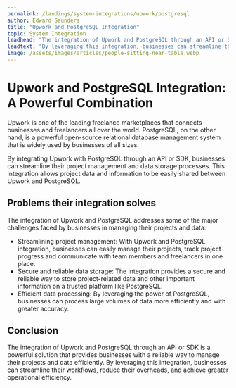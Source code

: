 ```yaml
---
permalink: /landings/system-integrations/upwork/postgresql
author: Edward Saunders
title: "Upwork and PostgreSQL Integration"
topic: System Integration
leadhead: "The integration of Upwork and PostgreSQL through an API or SDK is a powerful solution that provides businesses with a reliable way to manage their projects and data efficiently"
leadtext: "By leveraging this integration, businesses can streamline their workflows, reduce their overheads, and achieve greater operational efficiency."
image: /assets/images/articles/people-sitting-near-table.webp
---
```

<div class="arttext">    <h1>Upwork and PostgreSQL Integration: A Powerful Combination</h1>
    <p>Upwork is one of the leading freelance marketplaces that connects businesses and freelancers all over the world. PostgreSQL, on the other hand, is a powerful open-source relational database management system that is widely used by businesses of all sizes.</p>
    <p>By integrating Upwork with PostgreSQL through an API or SDK, businesses can streamline their project management and data storage processes. This integration allows project data and information to be easily shared between Upwork and PostgreSQL.</p>
    <h2>Problems their integration solves</h2>
    <p>The integration of Upwork and PostgreSQL addresses some of the major challenges faced by businesses in managing their projects and data:</p>
    <ul>
      <li>Streamlining project management: With Upwork and PostgreSQL integration, businesses can easily manage their projects, track project progress and communicate with team members and freelancers in one place.</li>
      <li>Secure and reliable data storage: The integration provides a secure and reliable way to store project-related data and other important information on a trusted platform like PostgreSQL.</li>
      <li>Efficient data processing: By leveraging the power of PostgreSQL, businesses can process large volumes of data more efficiently and with greater accuracy.</li>
    </ul>
    <h2>Conclusion</h2>
    <p>The integration of Upwork and PostgreSQL through an API or SDK is a powerful solution that provides businesses with a reliable way to manage their projects and data efficiently. By leveraging this integration, businesses can streamline their workflows, reduce their overheads, and achieve greater operational efficiency. </p>
</div>